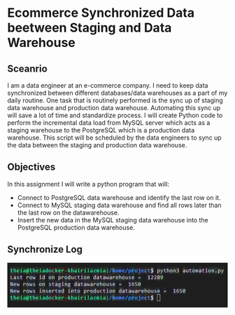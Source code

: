 # Ecommerce Synchronized Data beetween Staging and Data Warehouse

## Sceanrio
I am a data engineer at an e-commerce company. I need to keep data synchronized between different databases/data warehouses as a part of my daily routine. One task that is routinely performed is the sync up of staging data warehouse and production data warehouse. Automating this sync up will save a lot of time and standardize process. I will create Python code to perform the incremental data load from MySQL server which acts as a staging warehouse to the PostgreSQL which is a production data warehouse. This script will be scheduled by the data engineers to sync up the data between the staging and production data warehouse.

## Objectives
In this assignment I will write a python program that will:

- Connect to PostgreSQL data warehouse and identify the last row on it.
- Connect to MySQL staging data warehouse and find all rows later than the last row on the datawarehouse.
- Insert the new data in the MySQL staging data warehouse into the PostgreSQL production data warehouse.

## Synchronize Log
![Synchronize Log](synchronization.png)
